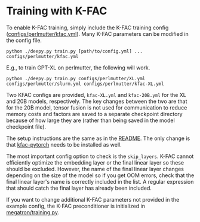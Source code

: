 # Training with K-FAC

To enable K-FAC training, simply include the K-FAC training config ([configs/perlmutter/kfac.yml](kfac.yml)).
Many K-FAC parameters can be modified in the config file.
```
python ./deepy.py train.py [path/to/config.yml] ... configs/perlmutter/kfac.yml
```

E.g., to train GPT-XL on perlmutter, the following will work.
```
python ./deepy.py train.py configs/perlmutter/XL.yml configs/perlmutter/slurm.yml configs/perlmutter/kfac-XL.yml
```

Two KFAC configs are provided, `kfac-XL.yml` and `kfac-20B.yml` for the XL and 20B models, respectively.
The key changes between the two are that for the 20B model, tensor fusion is not used for communication to reduce memory costs and factors are saved to a separate checkpoint directory because of how large they are (rather than being saved in the model checkpoint file).

The setup instructions are the same as in the [README](../../README.md).
The only change is that [kfac-pytorch](https://github.com/gpauloski/kfac-pytorch) needs to be installed as well.

The most important config option to check is the `skip_layers`.
K-FAC cannot efficiently optimize the embedding layer or the final linear layer so these should be excluded.
However, the name of the final linear layer changes depending on the size of the model so if you get OOM errors, check that the final linear layer's name is correctly included in the list.
A regular expression that should catch the final layer has already been included.

If you want to change additional K-FAC parameters not provided in the example config, the K-FAC preconditioner is initialized in [megatron/training.py](megatron/training.py).
